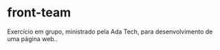 # front-team
Exercício em grupo, ministrado pela Ada Tech, para desenvolvimento de uma página web..
